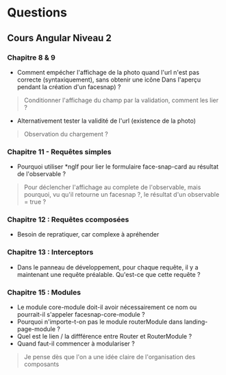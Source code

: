 # Questions

## Cours Angular Niveau 2

### Chapitre 8 & 9
- Comment empécher l'affichage de la photo quand l'url n'est pas correcte (syntaxiquement), sans obtenir une icône Dans l'aperçu pendant la création d'un facesnap) ? 
> Conditionner l'affichage du champ par la validation, comment les lier ?
- Alternativement tester la validité de l'url (existence de la photo) 
> Observation du chargement ?

### Chapitre 11 - Requêtes simples
- Pourquoi utiliser *ngIf pour lier le formulaire face-snap-card au résultat de l'observable ?
> Pour déclencher l'affichage au complete de l'observable, mais pourquoi, vu qu'il retourne un facesnap ?, le résultat d'un observable = true ?

### Chapitre 12 : Requêtes ccomposées
- Besoin de repratiquer, car complexe à apréhender

### Chapitre 13 : Interceptors
- Dans le panneau de développement, pour chaque requête, il y a maintenant une requête préalable. Qu'est-ce que cette requête ?

### Chapitre 15 : Modules
- Le module core-module doit-il avoir nécessairement ce nom ou pourrait-il s'appeler facesnap-core-module ?
- Pourquoi n'importe-t-on pas le module routerModule dans landing-page-module ?
- Quel est le lien / la diffférence entre Router et RouterModule ?
- Quand faut-il commencer à modulariser ?
> Je pense dès que l'on a une idée claire de l'organisation des composants
